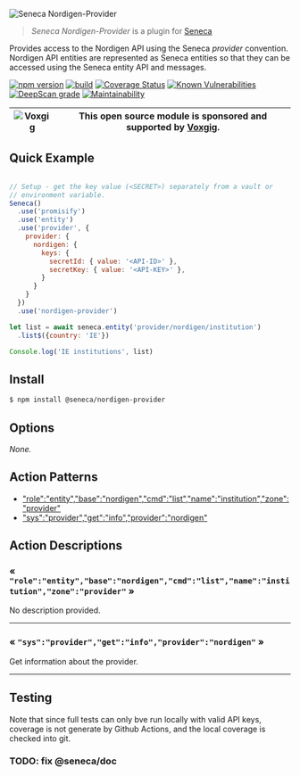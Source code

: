 ![Seneca Nordigen-Provider](http://senecajs.org/files/assets/seneca-logo.png)

> _Seneca Nordigen-Provider_ is a plugin for [Seneca](http://senecajs.org)


Provides access to the Nordigen API using the Seneca *provider*
convention. Nordigen API entities are represented as Seneca entities so
that they can be accessed using the Seneca entity API and messages.


[![npm version](https://img.shields.io/npm/v/@seneca/nordigen-provider.svg)](https://npmjs.com/package/@seneca/nordigen-provider)
[![build](https://github.com/senecajs/seneca-nordigen-provider/actions/workflows/build.yml/badge.svg)](https://github.com/senecajs/seneca-nordigen-provider/actions/workflows/build.yml)
[![Coverage Status](https://coveralls.io/repos/senecajs/seneca-nordigen-provider/badge.svg?branch=main)](https://coveralls.io/github/senecajs/seneca-nordigen-provider?branch=main)
[![Known Vulnerabilities](https://snyk.io/test/github/senecajs/seneca-nordigen-provider/badge.svg)](https://snyk.io/test/github/senecajs/seneca-nordigen-provider)
[![DeepScan grade](https://deepscan.io/api/teams/5016/projects/21342/branches/611017/badge/grade.svg)](https://deepscan.io/dashboard#view=project&tid=5016&pid=21342&bid=611017)
[![Maintainability](https://api.codeclimate.com/v1/badges/08fb814c5070ad97330d/maintainability)](https://codeclimate.com/github/senecajs/seneca-nordigen-provider/maintainability)


| ![Voxgig](https://www.voxgig.com/res/img/vgt01r.png) | This open source module is sponsored and supported by [Voxgig](https://www.voxgig.com). |
|---|---|


## Quick Example


```js

// Setup - get the key value (<SECRET>) separately from a vault or
// environment variable.
Seneca()
  .use('promisify')
  .use('entity')
  .use('provider', {
    provider: {
      nordigen: {
        keys: {
          secretId: { value: '<API-ID>' },
          secretKey: { value: '<API-KEY>' },
        }
      }
    }
  })
  .use('nordigen-provider')

let list = await seneca.entity('provider/nordigen/institution')
  .list$({country: 'IE'})

Console.log('IE institutions', list)

```

## Install

```sh
$ npm install @seneca/nordigen-provider
```



<!--START:options-->


## Options

*None.*


<!--END:options-->

<!--START:action-list-->


## Action Patterns

* ["role":"entity","base":"nordigen","cmd":"list","name":"institution","zone":"provider"](#-roleentitybasenordigencmdlistnameinstitutionzoneprovider-)
* ["sys":"provider","get":"info","provider":"nordigen"](#-sysprovidergetinfoprovidernordigen-)


<!--END:action-list-->

<!--START:action-desc-->


## Action Descriptions

### &laquo; `"role":"entity","base":"nordigen","cmd":"list","name":"institution","zone":"provider"` &raquo;

No description provided.



----------
### &laquo; `"sys":"provider","get":"info","provider":"nordigen"` &raquo;

Get information about the provider.



----------


<!--END:action-desc-->




## Testing

Note that since full tests can only bve run locally with valid API
keys, coverage is not generate by Github Actions, and the local
coverage is checked into git.

### TODO: fix @seneca/doc


